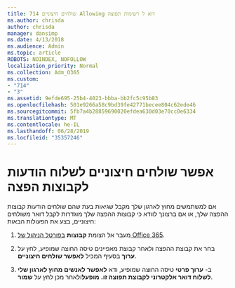 ```yaml
---
title: 714 שולחים חיצוניים Allowing דוא ל רשימות תפוצה
ms.author: chrisda
author: chrisda
manager: dansimp
ms.date: 4/13/2018
ms.audience: Admin
ms.topic: article
ROBOTS: NOINDEX, NOFOLLOW
localization_priority: Normal
ms.collection: Adm_O365
ms.custom:
- "714"
- "3"
ms.assetid: 9efde695-25b4-4023-bbba-bb2fc5c95b83
ms.openlocfilehash: 501e9266a58c9bd39fe42771becee804c62ede46
ms.sourcegitcommit: 5fb7a4b28859690020efdea630d03e70cc0e6334
ms.translationtype: MT
ms.contentlocale: he-IL
ms.lasthandoff: 06/28/2019
ms.locfileid: "35357246"
---
```

# <a name="allow-external-senders-to-send-messages-to-distribution-groups"></a>אפשר שולחים חיצוניים לשלוח הודעות לקבוצות הפצה

אם למשתמשים מחוץ לארגון שלך מקבל שגיאות בעת שהם שולחים הודעות קבוצות ההפצה שלך, או אם ברצונך לוודא כי קבוצות ההפצה שלך מוגדרות לקבל דואר משולחים חיצוניים, בצע את הפעולות הבאות:

1. מעבר אל הצומת **קבוצות** [בפורטל הניהול של Office 365](https://portal.office.com/adminportal/home#/groups).

2. בחר את קבוצת ההפצה ולאחר קבוצת מאפיינים טיסה החוצה שמופיע, לחץ על **ערוך** בסעיף המכיל **לאפשר שולחים חיצוניים**.

3. ב- **ערוך פרטי** טיסה החוצה שמופיע, ודא **לאפשר לאנשים מחוץ לארגון שלי לשלוח דואר אלקטרוני לקבוצת תפוצה זו.** **מופעל**ולאחר מכן לחץ על **שמור**.
